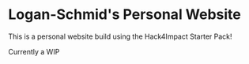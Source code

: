 # Logan-Schmid's Personal Website

This is a personal website build using the Hack4Impact Starter Pack!

Currently a WIP